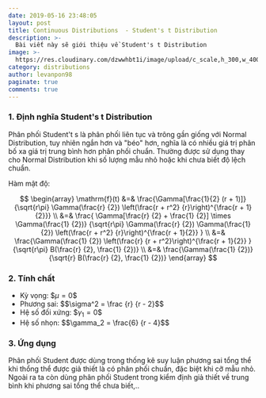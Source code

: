 ```yaml
---
date: 2019-05-16 23:48:05
layout: post
title: Continuous Distributions  - Student's t Distribution
description: >-
  Bài viết này sẽ giới thiệu về Student's t Distribution
image: >-
  https://res.cloudinary.com/dzwwhbt1i/image/upload/c_scale,h_300,w_400/v1569008243/1200px-Normal_Distribution_PDF.svg_w2r9gl.png
category: distributions
author: levanpon98
paginate: true
comments: true
---
```


### 1. Định nghĩa Student's t Distribution

Phân phối Student't s là phân phối liên tục và trông gần giống với Normal Distribution, tuy nhiên ngắn hơn và "béo" hơn, nghĩa là có nhiều giá trị phân bố xa giá trị trung bình hơn phân phối chuẩn. Thường được sử dụng thay cho Normal Distribution khi số lượng mẫu nhỏ hoặc khi chưa biết độ lệch chuẩn. 

Hàm mật độ:

$$
 \begin{array}
 	\mathrm{f}(t) &=& \frac{\Gamma[\frac{1}{2} (r + 1)]} {\sqrt{r\pi} \Gamma(\frac{r} {2}) \left(\frac{r + r^2} {r}\right)^{\frac{r + 1}{2}}} \\
 	&=& \frac{ \Gamma[\frac{r} {2} + \frac{1} {2}] \times \Gamma(\frac{1} {2})} {\sqrt{r\pi} \Gamma(\frac{r} {2}) \Gamma(\frac{1} {2}) \left(\frac{r + r^2} {r}\right)^{\frac{r + 1}{2}} } \\
 	&=& \frac{\Gamma(\frac{1} {2}) \left(\frac{r} {r + r^2}\right)^{\frac{r + 1}{2}} } {\sqrt{r\pi} B(\frac{r} {2}, \frac{1} {2})} \\
 	&=& \frac{\Gamma(\frac{1} {2})} {\sqrt{r} B(\frac{r} {2}, \frac{1} {2})}
  \end{array}
$$

### 2. Tính chất

- Kỳ vọng: \$$\mu = 0$$
- Phương sai: \$$\sigma^2 = \frac {r} {r - 2}$$
- Hệ số đối xứng: \$$\gamma_1 = 0$$
- Hệ số nhọn: \$$\gamma_2 = \frac{6} {r - 4}$$

### 3. Ứng dụng 

Phân phối Student được dùng trong thống kê suy luận phương sai tổng thể khi thổng thể được giả thiết là có phân phối chuẩn, đặc biệt khi cỡ mẫu nhỏ. Ngoài ra ta còn dùng phân phối Student trong kiểm định giả thiết về trung bình khi phương sai tổng thể chưa biết,.. 